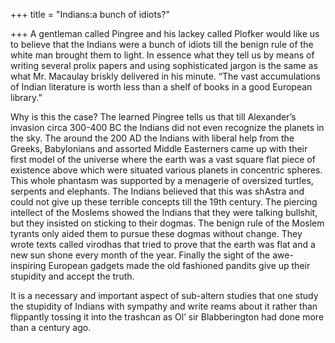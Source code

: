 +++
title = "Indians:a bunch of idiots?"

+++
A gentleman called Pingree and his lackey called Plofker would like us
to believe that the Indians were a bunch of idiots till the benign rule
of the white man brought them to light. In essence what they tell us by
means of writing several prolix papers and using sophisticated jargon is
the same as what Mr. Macaulay briskly delivered in his minute. “The vast
accumulations of Indian literature is worth less than a shelf of books
in a good European library.”  

Why is this the case? The learned Pingree tells us that till Alexander’s
invasion circa 300-400 BC the Indians did not even recognize the planets
in the sky. The around the 200 AD the Indians with liberal help from the
Greeks, Babylonians and assorted Middle Easterners came up with their
first model of the universe where the earth was a vast square flat piece
of existence above which were situated various planets in concentric
spheres. This whole phantasm was supported by a menagerie of oversized
turtles, serpents and elephants. The Indians believed that this was
shAstra and could not give up these terrible concepts till the 19th
century. The piercing intellect of the Moslems showed the Indians that
they were talking bullshit, but they insisted on sticking to their
dogmas. The benign rule of the Moslem tyrants only aided them to pursue
these dogmas without change. They wrote texts called virodhas that tried
to prove that the earth was flat and a new sun shone every month of the
year. Finally the sight of the awe-inspiring European gadgets made the
old fashioned pandits give up their stupidity and accept the truth.

It is a necessary and important aspect of sub-altern studies that one
study the stupidity of Indians with sympathy and write reams about it
rather than flippantly tossing it into the trashcan as Ol’ sir
Blabberington had done more than a century ago.
